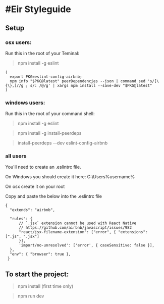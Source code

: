 #Eir Styleguide
===============

## Setup

### osx users:

Run this in the root of your Teminal:

> npm install -g eslint

```
(
  export PKG=eslint-config-airbnb;
  npm info "$PKG@latest" peerDependencies --json | command sed 's/[\{\},]//g ; s/: /@/g' | xargs npm install --save-dev "$PKG@latest"
)
```

### windows users:

Run this in the root of your command shell:

> npm install -g eslint

> npm install -g install-peerdeps

> install-peerdeps --dev eslint-config-airbnb

### all users

You'll need to create an .eslintrc file.

On Windows you should create it here: C:\Users\%username%

On osx create it on your root

Copy and paste the below into the .eslintrc file

```
{
  "extends": "airbnb",

  "rules": {
      // `.jsx` extension cannot be used with React Native
      // https://github.com/airbnb/javascript/issues/982
      "react/jsx-filename-extension": ["error", { "extensions": [".js", ".jsx"]
      }],
      'import/no-unresolved': ['error', { caseSensitive: false }],
  },
  "env": { "browser": true },
 }
```


## To start the project:

> npm install (first time only)

> npm run dev
